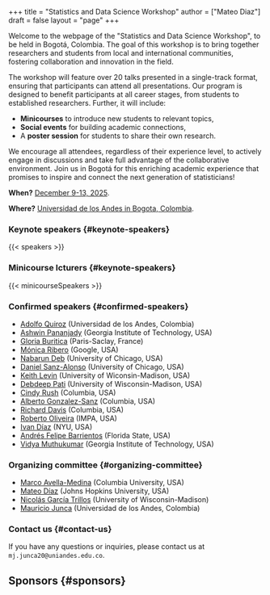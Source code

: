 +++
title = "Statistics and Data Science Workshop"
author = ["Mateo Diaz"]
draft = false
layout = "page"
+++

Welcome to the webpage of the "Statistics and Data Science Workshop", to be held in Bogotá, Colombia. 
The goal of this workshop is to bring together researchers and students from local and international communities, fostering collaboration and innovation in the field. 

The workshop will feature over 20 talks presented in a single-track format, ensuring that participants can attend all presentations.
Our program is designed to benefit participants at all career stages, from students to established researchers. Further, it will include:

-   **Minicourses** to introduce new students to relevant topics,
-   **Social events** for building academic connections,
-   A **poster session** for students to share their own research.

We encourage all attendees, regardless of their experience level, to actively engage in discussions and take full advantage of the collaborative environment. Join us in Bogotá for this enriching academic experience that promises to inspire and connect the next generation of statisticians!

**When?** [December 9-13, 2025](https://calendar.app.google/UTpVtMKDDVuu6zeE6).

**Where?** [Universidad de los Andes in Bogota, Colombia](https://maps.app.goo.gl/GtgswKC2kWU5HfUV7).


### Keynote speakers {#keynote-speakers}

{{< speakers >}}

### Minicourse lcturers {#keynote-speakers}

{{< minicourseSpeakers >}}



### Confirmed speakers {#confirmed-speakers}

- [Adolfo Quiroz](https://matematicas.uniandes.edu.co/en/professors/adolfo-jose-quiroz-salazar) (Universidad de los Andes, Colombia)
- [Ashwin Pananjady](https://sites.gatech.edu/ashwin-pananjady/) (Georgia Institute of Technology, USA)
- [Gloria Buritica](https://gburitica.github.io/) (Paris-Saclay, France)
- [Mónica Ribero](http://www.mribero.com/) (Google, USA)
- [Nabarun Deb](https://nabarund.github.io/) (University of Chicago, USA)
- [Daniel Sanz-Alonso](https://sites.google.com/a/uchicago.edu/sanz-alonso/) (University of Chicago, USA)
- [Keith Levin](https://pages.stat.wisc.edu/~kdlevin/) (University of Wiconsin-Madison, USA)  
- [Debdeep Pati](https://pages.stat.wisc.edu/~dpati2/) (University of Wisconsin-Madison, USA)
- [Cindy Rush](https://www.columbia.edu/~cgr2130/) (Columbia, USA)
- [Alberto Gonzalez-Sanz](https://sites.google.com/view/albertogonzlezsanz/inicio) (Columbia, USA) 
- [Richard Davis](https://sites.stat.columbia.edu/rdavis/) (Columbia, USA)
- [Roberto Oliveira](https://sites.google.com/view/roboliv/about?authuser=0) (IMPA, USA)  
- [Ivan Díaz](https://idiaz.xyz/) (NYU, USA)
- [Andrés Felipe Barrientos](https://anfebar.github.io/) (Florida State, USA)
- [Vidya Muthukumar](https://vmuthukumar.ece.gatech.edu/) (Georgia Institute of Technology, USA)
[]()
<!-- -   [Felipe Atenas](https://sites.google.com/view/atenas-optimization?usp=sharing) (University of Melbourne, Australia) -->
<!-- -   [Beste Basciftci](https://sites.google.com/view/bestebasciftci/)  (University of Iowa, USA) -->
<!-- -   [David Bernal Neira](https://secquoia.github.io/1-bernalde) (Purdue University, USA) -->
<!-- -   [Luis M. Briceño Arias](http://lbriceno.mat.utfsm.cl/) (Universidad Técnica Federico Santa María) -->
<!-- -   [Ying Cui](//sites.google.com/site/optyingcui/) (University of California, Berkeley, USA) -->
<!-- -   [Juan Carlos de los Reyes](https://modemat.epn.edu.ec/es/personal/jreyes) (Centro de Modelización Matemática, Ecuador) -->
<!-- -   [Daniel Duque](https://sites.google.com/view/daniel-duque/home) (Google, USA) -->
<!-- -   [Salar Fattahi](https://fattahi.engin.umich.edu/) (University of Michigan, USA) -->
<!-- -   [Robert Freund](https://mitmgmtfaculty.mit.edu/rfreund/) (Massachusetts Institute of Technology, USA) -->
<!-- -   [Nicolás García Trillos](https://www.nicolasgarciat.com/) (University of Wisconsin-Madison, USA) -->
<!-- -   [Mauricio Junca](https://math.uniandes.edu.co/~mjunca/) (Universidad de los Andes, Colombia) -->
<!-- -   [Leonardo Lozano](https://business.uc.edu/faculty-research/obais/faculty/leonardo-lozano.html) (University of Cincinnati, USA) -->
<!-- -   [Diego Alejandro Muñoz](https://sites.google.com/unal.edu.co/damunozd) (Universidad Nacional, Colombia) -->
<!-- -   [Giacomo Nannicini](https://sites.usc.edu/nannicini/) (University of Southern California, USA) -->
<!-- -   [Janosch Ortmann](https://www.gerad.ca/en/people/janosch-ortmann) (University of Quebec in Montreal, Canada) -->
<!-- -   [Bernardo Pagnoncelli](https://www.skema.edu/en/faculty-and-research/professors/bernardo-pagnoncelli) (Skema Business School, France) -->
<!-- -   [Katya Scheinberg](https://www.isye.gatech.edu/users/katya-scheinberg) (Georgia Institute of Technology, USA) -->
<!-- -   [Jorge Sefair](https://www.ise.ufl.edu/sefair/) (University of Florida, USA) -->
<!-- -   [Soroosh Shafiee](https://sorooshafiee.github.io/) (Cornell University, USA) -->
<!-- -   [Alejandro Toriello](https://sites.gatech.edu/alejandro-toriello/) (Georgia Institute of Technology, USA) -->
<!-- -   [César Uribe](https://cauribe.rice.edu/) (Rice University, USA) -->
<!-- -   [Luis Zuluaga](https://coral.ise.lehigh.edu/luiszuluaga/) (Lehigh University, USA) -->


### Organizing committee {#organizing-committee}

-   [Marco Avella-Medina](https://sites.google.com/site/marcoavellamedina/home) (Columbia University, USA)
-   [Mateo Díaz](https://mateodd25.github.io/) (Johns Hopkins University, USA)
-   [Nicolás García Trillos](https://www.nicolasgarciat.com/) (University of Wisconsin-Madison)
-   [Mauricio Junca](https://math.uniandes.edu.co/~mjunca/) (Universidad de los Andes, Colombia)


### Contact us {#contact-us}

If you have any questions or inquiries, please contact us at `mj.junca20@uniandes.edu.co`.


## Sponsors {#sponsors}

<!-- {< sponsors >} -->

